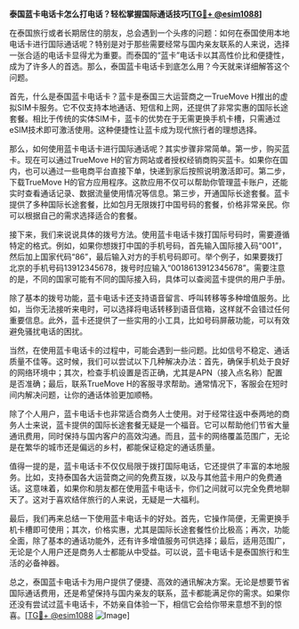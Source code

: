 **泰国蓝卡电话卡怎么打电话？轻松掌握国际通话技巧[[TG💪+ @esim1088](https://t.me/s/esim1088)]**

在泰国旅行或者长期居住的朋友，总会遇到一个头疼的问题：如何在泰国使用本地电话卡进行国际通话呢？特别是对于那些需要经常与国内亲友联系的人来说，选择一张合适的电话卡显得尤为重要。而泰国的“蓝卡”电话卡以其高性价比和便捷性，成为了许多人的首选。那么，泰国蓝卡电话卡到底怎么用？今天就来详细解答这个问题。

首先，什么是泰国蓝卡电话卡？蓝卡是泰国三大运营商之一TrueMove H推出的虚拟SIM卡服务。它不仅支持本地通话、短信和上网，还提供了非常实惠的国际长途套餐。相比于传统的实体SIM卡，蓝卡的优势在于无需更换手机卡槽，只需通过eSIM技术即可激活使用。这种便捷性让蓝卡成为现代旅行者的理想选择。

那么，如何使用蓝卡电话卡进行国际通话呢？其实步骤非常简单。第一步，购买蓝卡。现在可以通过TrueMove H的官方网站或者授权经销商购买蓝卡。如果你在国内，也可以通过一些电商平台直接下单，快递到家后按照说明激活即可。第二步，下载TrueMove H的官方应用程序。这款应用不仅可以帮助你管理蓝卡账户，还能实时查看通话记录、数据流量使用情况等信息。第三步，开通国际长途套餐。蓝卡提供了多种国际长途套餐，比如包月无限拨打中国号码的套餐，价格非常亲民。你可以根据自己的需求选择适合的套餐。

接下来，我们来说说具体的拨号方法。使用蓝卡电话卡拨打国际号码时，需要遵循特定的格式。例如，如果你想拨打中国的手机号码，首先输入国际接入码“001”，然后加上国家代码“86”，最后输入对方的手机号码即可。举个例子，如果要拨打北京的手机号码13912345678，拨号时应输入“0018613912345678”。需要注意的是，不同的国家可能有不同的国际接入码，具体可以查阅蓝卡提供的用户手册。

除了基本的拨号功能，蓝卡电话卡还支持语音留言、呼叫转移等多种增值服务。比如，当你无法接听来电时，可以选择将电话转移到语音信箱，这样就不会错过任何重要信息。此外，蓝卡还提供了一些实用的小工具，比如号码屏蔽功能，可以有效避免骚扰电话的困扰。

当然，在使用蓝卡电话卡的过程中，可能会遇到一些问题。比如信号不稳定、通话质量不佳等。这时候，我们可以尝试以下几种解决办法：首先，确保手机处于良好的网络环境中；其次，检查手机设置是否正确，尤其是APN（接入点名称）配置是否准确；最后，联系TrueMove H的客服寻求帮助。通常情况下，客服会在短时间内解决问题，让你的通话体验更加顺畅。

除了个人用户，蓝卡电话卡也非常适合商务人士使用。对于经常往返中泰两地的商务人士来说，蓝卡提供的国际长途套餐无疑是一个福音。它可以帮助他们节省大量通讯费用，同时保持与国内客户的高效沟通。而且，蓝卡的网络覆盖范围广，无论是在繁华的城市还是偏远的乡村，都能保证稳定的通话质量。

值得一提的是，蓝卡电话卡不仅仅局限于拨打国际电话，它还提供了丰富的本地服务。比如，支持泰国各大运营商之间的免费互拨，以及与其他蓝卡用户的免费通话。这意味着，如果你和朋友都在使用蓝卡电话卡，你们之间就可以完全免费地聊天了。这对于喜欢结伴旅行的人来说，无疑是一大福利。

最后，我们再来总结一下使用蓝卡电话卡的好处。首先，它操作简便，无需更换手机卡槽即可使用；其次，价格实惠，尤其是国际长途套餐性价比极高；再次，功能全面，除了基本的通话功能外，还有许多增值服务可供选择；最后，适用范围广，无论是个人用户还是商务人士都能从中受益。可以说，蓝卡电话卡是泰国旅行和生活的必备神器。

总之，泰国蓝卡电话卡为用户提供了便捷、高效的通讯解决方案。无论是想要节省国际通话费用，还是希望保持与国内亲友的联系，蓝卡都能满足你的需求。如果你还没有尝试过蓝卡电话卡，不妨亲自体验一下，相信它会给你带来意想不到的惊喜。[[TG💪+ @esim1088](https://t.me/s/esim1088) ![Image](https://i.postimg.cc/4NQfJmqS/Snipaste-2025-05-13-00-14-12.png)]